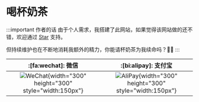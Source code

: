 # 喝杯奶茶

:::important 作者的话
由于个人需求，我搭建了此网站，如果觉得该网站做的还不错，欢迎通过 [Star](https://github.com/zhaoxi-scut/cccolt-web) 支持。

但持续维护也在不断地消耗我额外的精力，你能请杯奶茶为我续命吗？🥹🥹
:::

|                                   :[fa:wechat]: 微信                                   |                                :[bi:alipay]: 支付宝                                 |
| :------------------------------------------------------------------------------------: | :---------------------------------------------------------------------------------: |
| ![WeChat](/images/donate/wechat_pay.jpg){width="300" height="300" style="width:150px"} | ![AliPay](/images/donate/ali_pay.jpg){width="300" height="300" style="width:150px"} |
